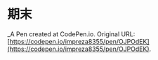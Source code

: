 # 期末
 _A Pen created at CodePen.io. Original URL: [https://codepen.io/impreza8355/pen/OJPOdEK](https://codepen.io/impreza8355/pen/OJPOdEK).

 